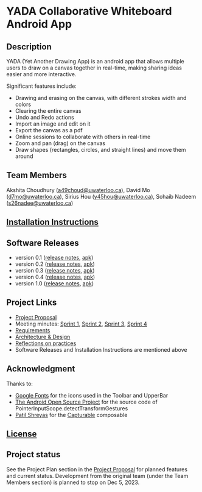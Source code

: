 # YADA Collaborative Whiteboard Android App

## Description
YADA (Yet Another Drawing App) is an android app that allows multiple users to draw on a canvas together in real-time, making sharing ideas easier and more interactive.

Significant features include:
- Drawing and erasing on the canvas, with different strokes width and colors
- Clearing the entire canvas
- Undo and Redo actions
- Import an image and edit on it
- Export the canvas as a pdf
- Online sessions to collaborate with others in real-time 
- Zoom and pan (drag) on the canvas
- Draw shapes (rectangles, circles, and straight lines) and move them around

## Team Members
Akshita Choudhury (a49choud@uwaterloo.ca),
David Mo (d7mo@uwaterloo.ca),
Sirius Hou (y45hou@uwaterloo.ca),
Sohaib Nadeem (s26nadee@uwaterloo.ca)

## [Installation Instructions](https://git.uwaterloo.ca/s26nadee/cs346-project/-/wikis/Installation-Instructions) 

## Software Releases
* version 0.1 ([release notes](https://github.com/Sirius-Hou/Collaborative-Whiteboard/blob/main/releases/v0.1-release-notes.md), [apk](https://github.com/Sirius-Hou/Collaborative-Whiteboard/blob/main/releases/v0.1-build.apk))
* version 0.2 ([release notes](https://github.com/Sirius-Hou/Collaborative-Whiteboard/blob/main/releases/v0.2-release-notes.md), [apk](https://github.com/Sirius-Hou/Collaborative-Whiteboard/blob/main/releases/v0.2-build.apk))
* version 0.3 ([release notes](https://github.com/Sirius-Hou/Collaborative-Whiteboard/blob/main/releases/v0.3-release-notes.md), [apk](https://github.com/Sirius-Hou/Collaborative-Whiteboard/blob/main/releases/v0.3-build.apk))
* version 0.4 ([release notes](https://github.com/Sirius-Hou/Collaborative-Whiteboard/blob/main/releases/v0.4-release-notes.md), [apk](https://github.com/Sirius-Hou/Collaborative-Whiteboard/blob/main/releases/v0.4-build.apk))
* version 1.0 ([release notes](https://github.com/Sirius-Hou/Collaborative-Whiteboard/blob/main/releases/v1.0-release-notes.md), [apk](https://github.com/Sirius-Hou/Collaborative-Whiteboard/blob/main/releases/v1.0-build.apk))

## Project Links
- [Project Proposal](https://github.com/Sirius-Hou/Collaborative-Whiteboard/blob/main/wiki/Project-Proposal.md)
- Meeting minutes: [Sprint 1](https://github.com/Sirius-Hou/Collaborative-Whiteboard/blob/main/wiki/Sprint-1-Meeting-Minutes.md), 
[Sprint 2](https://github.com/Sirius-Hou/Collaborative-Whiteboard/blob/main/wiki/Sprint-2-Meeting-Minutes.md), [Sprint 3](https://github.com/Sirius-Hou/Collaborative-Whiteboard/blob/main/wiki/Sprint-3-Meeting-Minutes.md), [Sprint 4](https://github.com/Sirius-Hou/Collaborative-Whiteboard/blob/main/wiki/Sprint-4-Meeting-Minutes.md)
- [Requirements](https://github.com/Sirius-Hou/Collaborative-Whiteboard/blob/main/wiki/Requirements.md)
- [Architecture & Design](https://github.com/Sirius-Hou/Collaborative-Whiteboard/blob/main/wiki/Architecture-and-Design.md)
- [Reflections on practices](https://github.com/Sirius-Hou/Collaborative-Whiteboard/blob/main/wiki/Reflections-on-practices.md)
- Software Releases and Installation Instructions are mentioned above

## Acknowledgment
Thanks to:
- [Google Fonts](https://fonts.google.com/icons) for the icons used in the Toolbar and UpperBar
- [The Android Open Source Project](https://source.android.com/) for the source code of PointerInputScope.detectTransformGestures
- [Patil Shreyas](https://github.com/PatilShreyas) for the [Capturable](https://github.com/PatilShreyas/Capturable) composable

## [License](https://git.uwaterloo.ca/s26nadee/cs346-project/-/blob/main/LICENSE.txt)

## Project status
See the Project Plan section in the [Project Proposal](https://github.com/Sirius-Hou/Collaborative-Whiteboard/blob/main/wiki/Project-Proposal.md) for planned features and current status. Development from the original team (under the Team Members section) is planned to stop on Dec 5, 2023.
